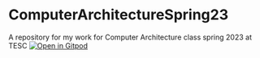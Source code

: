 # ComputerArchitectureSpring23
A repository for my work for Computer Architecture class spring 2023 at TESC
[![Open in Gitpod](https://gitpod.io/button/open-in-gitpod.svg)](https://gitpod.io/#https://github.com/kajbenson@gmail.com/ComputerArchitectureSpring23)
